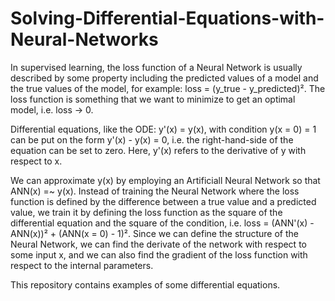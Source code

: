 # Solving-Differential-Equations-with-Neural-Networks

In supervised learning, the loss function of a Neural Network is usually described by some property including the predicted values of a model and the true values of the model, for example: loss = (y_true - y_predicted)². The loss function is something that we want to minimize to get an optimal model, i.e. loss -> 0. 

Differential equations, like the ODE: y'(x) = y(x), with condition y(x = 0) = 1 can be put on the form y'(x) - y(x) = 0, i.e. the right-hand-side of the equation can be set to zero. Here, y'(x) refers to the derivative of y with respect to x. 

We can approximate y(x) by employing an Artificiall Neural Network so that ANN(x) =~ y(x). Instead of training the Neural Network where the loss function is defined by the difference between a true value and a predicted value, we train it by defining the loss function as the square of the differential equation and the square of the condition, i.e. loss = (ANN'(x) - ANN(x))² + (ANN(x = 0) - 1)². Since we can define the structure of the Neural Network, we can find the derivate of the network with respect to some input x, and we can also find the gradient of the loss function with respect to the internal parameters. 

This repository contains examples of some differential equations.

